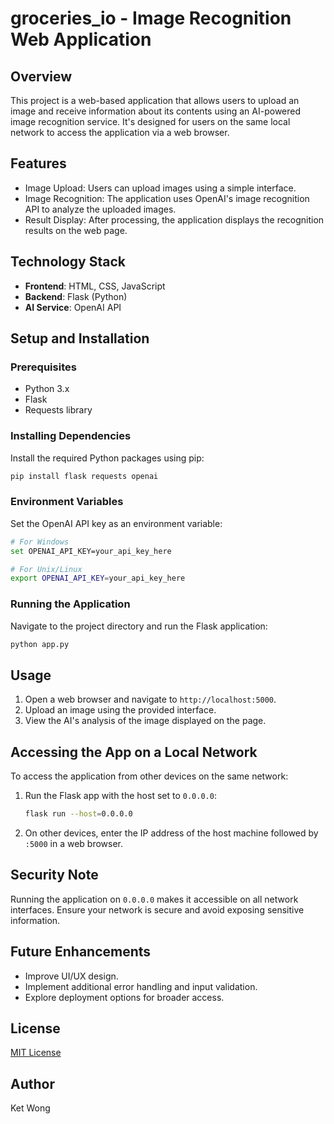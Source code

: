# groceries_io - Image Recognition Web Application

## Overview
This project is a web-based application that allows users to upload an image and receive information about its contents using an AI-powered image recognition service. It's designed for users on the same local network to access the application via a web browser.

## Features
- Image Upload: Users can upload images using a simple interface.
- Image Recognition: The application uses OpenAI's image recognition API to analyze the uploaded images.
- Result Display: After processing, the application displays the recognition results on the web page.

## Technology Stack
- **Frontend**: HTML, CSS, JavaScript
- **Backend**: Flask (Python)
- **AI Service**: OpenAI API

## Setup and Installation

### Prerequisites
- Python 3.x
- Flask
- Requests library

### Installing Dependencies
Install the required Python packages using pip:
```bash
pip install flask requests openai 
```

### Environment Variables
Set the OpenAI API key as an environment variable:
```bash
# For Windows
set OPENAI_API_KEY=your_api_key_here

# For Unix/Linux
export OPENAI_API_KEY=your_api_key_here
```

### Running the Application
Navigate to the project directory and run the Flask application:
```bash
python app.py
```

## Usage
1. Open a web browser and navigate to `http://localhost:5000`.
2. Upload an image using the provided interface.
3. View the AI's analysis of the image displayed on the page.

## Accessing the App on a Local Network
To access the application from other devices on the same network:
1. Run the Flask app with the host set to `0.0.0.0`:
   ```bash
   flask run --host=0.0.0.0
   ```
2. On other devices, enter the IP address of the host machine followed by `:5000` in a web browser.

## Security Note
Running the application on `0.0.0.0` makes it accessible on all network interfaces. Ensure your network is secure and avoid exposing sensitive information.

## Future Enhancements
- Improve UI/UX design.
- Implement additional error handling and input validation.
- Explore deployment options for broader access.

## License
[MIT License](LICENSE)

## Author
Ket Wong

